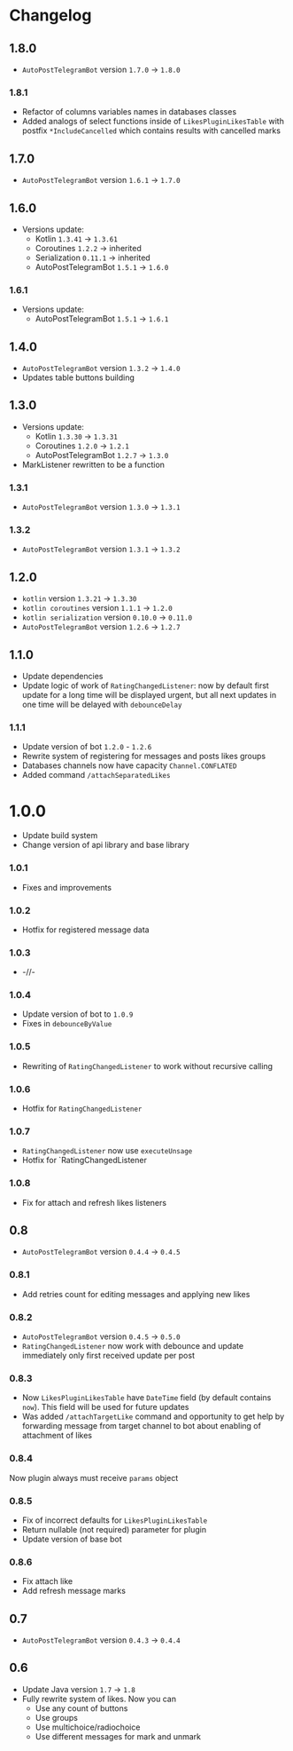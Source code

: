 # Changelog

## 1.8.0

* `AutoPostTelegramBot` version `1.7.0` -> `1.8.0`

### 1.8.1

* Refactor of columns variables names in databases classes
* Added analogs of select functions inside of `LikesPluginLikesTable` with postfix `*IncludeCancelled` which contains
results with cancelled marks

## 1.7.0

* `AutoPostTelegramBot` version `1.6.1` -> `1.7.0`

## 1.6.0

* Versions update:
    * Kotlin `1.3.41` -> `1.3.61`
    * Coroutines `1.2.2` -> inherited
    * Serialization `0.11.1` -> inherited
    * AutoPostTelegramBot `1.5.1` -> `1.6.0`

### 1.6.1

* Versions update:
    * AutoPostTelegramBot `1.5.1` -> `1.6.1`

## 1.4.0

* `AutoPostTelegramBot` version `1.3.2` -> `1.4.0`
* Updates table buttons building

## 1.3.0

* Versions update:
    * Kotlin `1.3.30` -> `1.3.31`
    * Coroutines `1.2.0` -> `1.2.1`
    * AutoPostTelegramBot `1.2.7` -> `1.3.0`
* MarkListener rewritten to be a function

### 1.3.1

* `AutoPostTelegramBot` version `1.3.0` -> `1.3.1`

### 1.3.2

* `AutoPostTelegramBot` version `1.3.1` -> `1.3.2`

## 1.2.0

* `kotlin` version `1.3.21` -> `1.3.30`
* `kotlin coroutines` version `1.1.1` -> `1.2.0`
* `kotlin serialization` version `0.10.0` -> `0.11.0`
* `AutoPostTelegramBot` version `1.2.6` -> `1.2.7`

## 1.1.0

* Update dependencies
* Update logic of work of `RatingChangedListener`: now by default first update for a long time will
be displayed urgent, but all next updates in one time will be delayed with `debounceDelay`

### 1.1.1

* Update version of bot `1.2.0` - `1.2.6`
* Rewrite system of registering for messages and posts likes groups
* Databases channels now have capacity `Channel.CONFLATED`
* Added command `/attachSeparatedLikes`
# 1.0.0

* Update build system
* Change version of api library and base library

### 1.0.1

* Fixes and improvements

### 1.0.2

* Hotfix for registered message data

### 1.0.3

* -//-

### 1.0.4

* Update version of bot to `1.0.9`
* Fixes in `debounceByValue`

### 1.0.5

* Rewriting of `RatingChangedListener` to work without recursive calling

### 1.0.6

* Hotfix for `RatingChangedListener`

### 1.0.7

* `RatingChangedListener` now use `executeUnsage`
* Hotfix for `RatingChangedListener

### 1.0.8

* Fix for attach and refresh likes listeners

## 0.8

* `AutoPostTelegramBot` version `0.4.4` -> `0.4.5`

### 0.8.1

* Add retries count for editing messages and
applying new likes

### 0.8.2

* `AutoPostTelegramBot` version `0.4.5` -> `0.5.0`
* `RatingChangedListener` now work with debounce and
update immediately only first received update per
post

### 0.8.3

* Now `LikesPluginLikesTable` have `DateTime` field
(by default contains `now`). This field will be used
for future updates
* Was added `/attachTargetLike` command and opportunity
to get help by forwarding message from target channel
to bot about enabling of attachment of likes

### 0.8.4

Now plugin always must receive `params` object

### 0.8.5

* Fix of incorrect defaults for `LikesPluginLikesTable`
* Return nullable (not required) parameter for plugin
* Update version of base bot

### 0.8.6

* Fix attach like
* Add refresh message marks

## 0.7

* `AutoPostTelegramBot` version `0.4.3` -> `0.4.4`

## 0.6

* Update Java version `1.7` -> `1.8`
* Fully rewrite system of likes. Now you can
    * Use any count of buttons
    * Use groups
    * Use multichoice/radiochoice
    * Use different messages for mark and unmark
